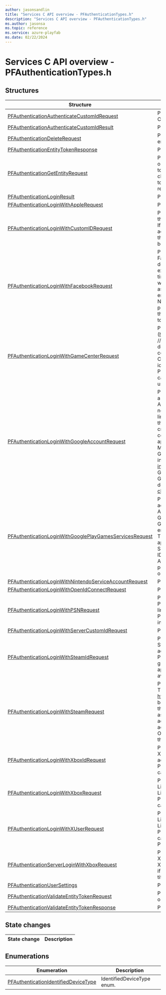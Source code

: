 ```yaml
---
author: jasonsandlin
title: "Services C API overview - PFAuthenticationTypes.h"
description: "Services C API overview - PFAuthenticationTypes.h"
ms.author: jasonsa
ms.topic: reference
ms.service: azure-playfab
ms.date: 02/22/2024
---
```


# Services C API overview - PFAuthenticationTypes.h

  
## Structures  

| Structure | Description |  
| --- | --- |  
| [PFAuthenticationAuthenticateCustomIdRequest](structs/pfauthenticationauthenticatecustomidrequest.md) | PFAuthenticationAuthenticateCustomIdRequest data model. Create or return a game_server entity token. Caller must be a title entity. |  
| [PFAuthenticationAuthenticateCustomIdResult](structs/pfauthenticationauthenticatecustomidresult.md) | PFAuthenticationAuthenticateCustomIdResult data model. |  
| [PFAuthenticationDeleteRequest](structs/pfauthenticationdeleterequest.md) | PFAuthenticationDeleteRequest data model. Delete a game_server entity. The caller can be the game_server entity attempting to delete itself. Or a title entity attempting to delete game_server entities for this title. |  
| [PFAuthenticationEntityTokenResponse](structs/pfauthenticationentitytokenresponse.md) | PFAuthenticationEntityTokenResponse data model. |  
| [PFAuthenticationGetEntityRequest](structs/pfauthenticationgetentityrequest.md) | PFAuthenticationGetEntityRequest data model. This API must be called with X-SecretKey, X-Authentication or X-EntityToken headers. An optional EntityKey may be included to attempt to set the resulting EntityToken to a specific entity, however the entity must be a relation of the caller, such as the master_player_account of a character. If sending X-EntityToken the account will be marked as freshly logged in and will issue a new token. If using X-Authentication or X-EntityToken the header must still be valid and cannot be expired or revoked. |  
| [PFAuthenticationLoginResult](structs/pfauthenticationloginresult.md) | PFAuthenticationLoginResult data model. |  
| [PFAuthenticationLoginWithAppleRequest](structs/pfauthenticationloginwithapplerequest.md) | PFAuthenticationLoginWithAppleRequest data model. |  
| [PFAuthenticationLoginWithCustomIDRequest](structs/pfauthenticationloginwithcustomidrequest.md) | PFAuthenticationLoginWithCustomIDRequest data model. It is highly recommended that developers ensure that it is extremely unlikely that a customer could generate an ID which is already in use by another customer. If this is the first time a user has signed in with the Custom ID and CreateAccount is set to true, a new PlayFab account will be created and linked to the Custom ID. In this case, no email or username will be associated with the PlayFab account. Otherwise, if no PlayFab account is linked to the Custom ID, an error indicating this will be returned, so that the title can guide the user through creation of a PlayFab account. |  
| [PFAuthenticationLoginWithFacebookRequest](structs/pfauthenticationloginwithfacebookrequest.md) | PFAuthenticationLoginWithFacebookRequest data model. Facebook sign-in is accomplished using the Facebook User Access Token. More information on the Token can be found in the Facebook developer documentation (https://developers.facebook.com/docs/facebook-login/access-tokens/). In Unity, for example, the Token is available as AccessToken in the Facebook SDK ScriptableObject FB. If this is the first time a user has signed in with the Facebook account and CreateAccount is set to true, a new PlayFab account will be created and linked to the provided account's Facebook ID. In this case, no email or username will be associated with the PlayFab account. Otherwise, if no PlayFab account is linked to the Facebook account, an error indicating this will be returned, so that the title can guide the user through creation of a PlayFab account. Note that titles should never re-use the same Facebook applications between PlayFab Title IDs, as Facebook provides unique user IDs per application and doing so can result in issues with the Facebook ID for the user in their PlayFab account information. If you must re-use an application in a new PlayFab Title ID, please be sure to first unlink all accounts from Facebook, or delete all users in the first Title ID. |  
| [PFAuthenticationLoginWithGameCenterRequest](structs/pfauthenticationloginwithgamecenterrequest.md) | PFAuthenticationLoginWithGameCenterRequest data model. The Game Center player identifier (https://developer.apple.com/library/ios/documentation/Accounts/Reference/ACAccountClassRef/index.html# // apple_ref/occ/instp/ACAccount/identifier) is a generated string which is stored on the local device. As with device identifiers, care must be taken to never expose a player's Game Center identifier to end users, as that could result in a user's account being compromised. If this is the first time a user has signed in with Game Center and CreateAccount is set to true, a new PlayFab account will be created and linked to the Game Center identifier. In this case, no email or username will be associated with the PlayFab account. Otherwise, if no PlayFab account is linked to the Game Center account, an error indicating this will be returned, so that the title can guide the user through creation of a PlayFab account. If an invalid iOS Game Center player identifier is used, an error indicating this will be returned. |  
| [PFAuthenticationLoginWithGoogleAccountRequest](structs/pfauthenticationloginwithgoogleaccountrequest.md) | PFAuthenticationLoginWithGoogleAccountRequest data model. Google sign-in is accomplished by obtaining a Google OAuth 2.0 credential using the Google sign-in for Android APIs on the device and passing it to this API. If this is the first time a user has signed in with the Google account and CreateAccount is set to true, a new PlayFab account will be created and linked to the Google account. Otherwise, if no PlayFab account is linked to the Google account, an error indicating this will be returned, so that the title can guide the user through creation of a PlayFab account. The current (recommended) method for obtaining a Google account credential in an Android application is to call GoogleSignInAccount.getServerAuthCode() and send the auth code as the ServerAuthCode parameter of this API. Before doing this, you must create an OAuth 2.0 web application client ID in the Google API Console and configure its client ID and secret in the PlayFab Game Manager Google Add-on for your title. This method does not require prompting of the user for additional Google account permissions, resulting in a user experience with the least possible friction. For more information about obtaining the server auth code, see https://developers.google.com/identity/sign-in/android/offline-access. The previous (deprecated) method was to obtain an OAuth access token by calling GetAccessToken() on the client and passing it as the AccessToken parameter to this API. for the with the Google OAuth 2.0 Access Token. More information on this change can be found in the Google developer documentation (https://android-developers.googleblog.com/2016/01/play-games-permissions-are-changing-in.html). |  
| [PFAuthenticationLoginWithGooglePlayGamesServicesRequest](structs/pfauthenticationloginwithgoogleplaygamesservicesrequest.md) | PFAuthenticationLoginWithGooglePlayGamesServicesRequest data model. Google Play Games sign-in is accomplished by obtaining a Google OAuth 2.0 credential using the Google Play Games sign-in for Android APIs on the device and passing it to this API. If this is the first time a user has signed in with the Google Play Games account and CreateAccount is set to true, a new PlayFab account will be created and linked to the Google Play Games account. Otherwise, if no PlayFab account is linked to the Google Play Games account, an error indicating this will be returned, so that the title can guide the user through creation of a PlayFab account. The current (recommended) method for obtaining a Google Play Games account credential in an Android application is to call GamesSignInClient.requestServerSideAccess() and send the auth code as the ServerAuthCode parameter of this API. Before doing this, you must create an OAuth 2.0 web application client ID in the Google API Console and configure its client ID and secret in the PlayFab Game Manager Google Add-on for your title. This method does not require prompting of the user for additional Google account permissions, resulting in a user experience with the least possible friction. For more information about obtaining the server auth code, see https://developers.google.com/games/services/android/signin. |  
| [PFAuthenticationLoginWithNintendoServiceAccountRequest](structs/pfauthenticationloginwithnintendoserviceaccountrequest.md) | PFAuthenticationLoginWithNintendoServiceAccountRequest data model. |  
| [PFAuthenticationLoginWithOpenIdConnectRequest](structs/pfauthenticationloginwithopenidconnectrequest.md) | PFAuthenticationLoginWithOpenIdConnectRequest data model. |  
| [PFAuthenticationLoginWithPSNRequest](structs/pfauthenticationloginwithpsnrequest.md) | PFAuthenticationLoginWithPSNRequest data model. If this is the first time a user has signed in with the PlayStation :tm: Network account and CreateAccount is set to true, a new PlayFab account will be created and linked to the PlayStation :tm: Network account. In this case, no email or username will be associated with the PlayFab account. Otherwise, if no PlayFab account is linked to the PlayStation :tm: Network account, an error indicating this will be returned, so that the title can guide the user through creation of a PlayFab account. |  
| [PFAuthenticationLoginWithServerCustomIdRequest](structs/pfauthenticationloginwithservercustomidrequest.md) | PFAuthenticationLoginWithServerCustomIdRequest data model. |  
| [PFAuthenticationLoginWithSteamIdRequest](structs/pfauthenticationloginwithsteamidrequest.md) | PFAuthenticationLoginWithSteamIdRequest data model. If this is the first time a user has signed in with the Steam ID and CreateAccount is set to true, a new PlayFab account will be created and linked to the Steam account. In this case, no email or username will be associated with the PlayFab account. Otherwise, if no PlayFab account is linked to the Steam account, an error indicating this will be returned, so that the title can guide the user through creation of a PlayFab account. Steam users that are not logged into the Steam Client app will only have their Steam username synced, other data, such as currency and country will not be available until they login while the Client is open. |  
| [PFAuthenticationLoginWithSteamRequest](structs/pfauthenticationloginwithsteamrequest.md) | PFAuthenticationLoginWithSteamRequest data model. Steam sign-in is accomplished with the Steam Session Ticket. More information on the Ticket can be found in the Steamworks SDK, here: https://partner.steamgames.com/documentation/auth. NOTE: For Steam authentication to work, the title must be configured with the Steam Application ID and Web API Key in the PlayFab Game Manager (under Steam in the Add-ons Marketplace). You can obtain a Web API Key from the Permissions page of any Group associated with your App ID in the Steamworks site. If this is the first time a user has signed in with the Steam account and CreateAccount is set to true, a new PlayFab account will be created and linked to the provided account's Steam ID. In this case, no email or username will be associated with the PlayFab account. Otherwise, if no PlayFab account is linked to the Steam account, an error indicating this will be returned, so that the title can guide the user through creation of a PlayFab account. |  
| [PFAuthenticationLoginWithXboxIdRequest](structs/pfauthenticationloginwithxboxidrequest.md) | PFAuthenticationLoginWithXboxIdRequest data model. If this is the first time a user has signed in with the Xbox ID and CreateAccount is set to true, a new PlayFab account will be created and linked to the Xbox Live account. In this case, no email or username will be associated with the PlayFab account. Otherwise, if no PlayFab account is linked to the Xbox Live account, an error indicating this will be returned, so that the title can guide the user through creation of a PlayFab account. |  
| [PFAuthenticationLoginWithXboxRequest](structs/pfauthenticationloginwithxboxrequest.md) | PFAuthenticationLoginWithXboxRequest data model. If this is the first time a user has signed in with the Xbox Live account and CreateAccount is set to true, a new PlayFab account will be created and linked to the Xbox Live account. In this case, no email or username will be associated with the PlayFab account. Otherwise, if no PlayFab account is linked to the Xbox Live account, an error indicating this will be returned, so that the title can guide the user through creation of a PlayFab account. |  
| [PFAuthenticationLoginWithXUserRequest](structs/pfauthenticationloginwithxuserrequest.md) | PFAuthenticationLoginWithXUserRequest data model. If this is the first time a user has signed in with the Xbox Live account and CreateAccount is set to true, a new PlayFab account will be created and linked to the Xbox Live account. In this case, no email or username will be associated with the PlayFab account. Otherwise, if no PlayFab account is linked to the Xbox Live account, an error indicating this will be returned, so that the title can guide the user through creation of a PlayFab account. Request object for PFAuthenticationLoginWithXUserAsync. |  
| [PFAuthenticationServerLoginWithXboxRequest](structs/pfauthenticationserverloginwithxboxrequest.md) | PFAuthenticationServerLoginWithXboxRequest data model. If this is the first time a user has signed in with the Xbox Live account and CreateAccount is set to true, a new PlayFab account will be created and linked to the Xbox Live account. In this case, no email or username will be associated with the PlayFab account. Otherwise, if no PlayFab account is linked to the Xbox Live account, an error indicating this will be returned, so that the title can guide the user through creation of a PlayFab account. |  
| [PFAuthenticationUserSettings](structs/pfauthenticationusersettings.md) | PFAuthenticationUserSettings data model. |  
| [PFAuthenticationValidateEntityTokenRequest](structs/pfauthenticationvalidateentitytokenrequest.md) | PFAuthenticationValidateEntityTokenRequest data model. Given an entity token, validates that it hasn't expired or been revoked and will return details of the owner. |  
| [PFAuthenticationValidateEntityTokenResponse](structs/pfauthenticationvalidateentitytokenresponse.md) | PFAuthenticationValidateEntityTokenResponse data model. |  
  
## State changes  
  
| State change | Description |  
| --- | --- |  
  
## Enumerations  

| Enumeration | Description |  
| --- | --- |  
| [PFAuthenticationIdentifiedDeviceType](enums/pfauthenticationidentifieddevicetype.md) | IdentifiedDeviceType enum.|  
